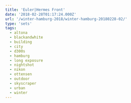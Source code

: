 ```yaml
---
title: 'Euler|Hermes Front'
date: '2018-02-28T01:17:24.000Z'
url: '/winter-hamburg-2018/winter-hamburg-20180228-02/'
type: 'sets'
tags:
  - altona
  - blackandwhite
  - building
  - city
  - d300s
  - hamburg
  - long exposure
  - nightshot
  - nikon
  - ottensen
  - outdoor
  - skyscraper
  - urban
  - winter
---
```

